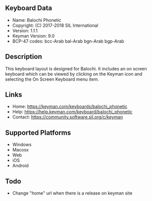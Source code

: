 Keyboard Data
-------------

* Name:           Balochi Phonetic
* Copyright:      (C) 2017-2018 SIL International
* Version:        1.1.1
* Keyman Version: 9.0
* BCP-47 codes:   bcc-Arab bal-Arab bgn-Arab bgp-Arab

Description
-----------

This keyboard layout is designed for Balochi. It includes 
an on screen keyboard which can be viewed by clicking on the Keyman icon 
and selecting the On Screen Keyboard menu item.   

Links
-----

 * Home:     https://keyman.com/keyboards/balochi_phonetic
 * Help:     https://help.keyman.com/keyboard/balochi_phonetic
 * Contact:  https://community.software.sil.org/c/keyman
 
Supported Platforms
-------------------

 * Windows
 * Macosx
 * Web
 * iOS
 * Android

Todo
----

* Change "home" url when there is a release on keyman site